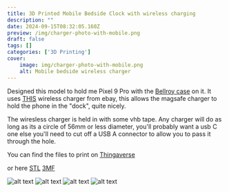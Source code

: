```yaml
---
title: 3D Printed Mobile Bedside Clock with wireless charging
description: ""
date: 2024-09-15T08:32:05.160Z
preview: /img/charger-photo-with-mobile.png
draft: false
tags: []
categories: ['3D Printing']
cover:
    image: img/charger-photo-with-mobile.png
    alt: Mobile bedside wireless charger
---
```

Designed this model to hold me Pixel 9 Pro with the [Bellroy case](https://bellroy.com/products/leather-pixel-case?color=terracotta&material=leather&size=pixel9proxl#slide-0) on it.  It uses [THIS](https://www.ebay.co.uk/itm/296652256588) wireless charger from ebay, this allows the magsafe charger to hold the phone in the "dock", quite nicely.

The wiresless charger is held in with some vhb tape. Any charger will do as long as its a circle of 56mm or less diameter, you'll probably want a usb C one else you'll need to cut off a USB A connector to allow you to pass it through the hole.

You can find the files to print on [Thingaverse](https://www.thingiverse.com/thing:6767101)

or here [STL](/3dprints/mobile-charger.stl) [3MF](/3dprints/mobile-charger.3mf)

![alt text](/img/charger-front.png)
![alt text](/img/charger-back.png)
![alt text](/img/charger-model.png)
![alt text](/img/charger-photo.png)
